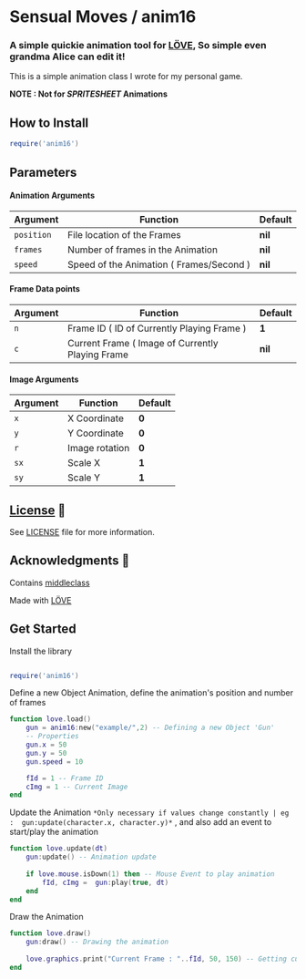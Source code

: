 # Sensual Moves / anim16

### A simple quickie animation tool for  [LÖVE](https://love2d.org/), So simple even grandma Alice can edit it!

This is a simple animation class I wrote for my personal game.

**NOTE : Not for *SPRITESHEET* Animations**

## How to Install 

```lua
require('anim16')
```

## Parameters

#### Animation Arguments

| Argument | Function | Default |
| --- | --- | --- |
| `position` | File location of the Frames | **nil** |
| `frames` | Number of frames in the Animation | **nil** | 
| `speed` | Speed of the Animation ( Frames/Second ) | **nil** |

#### Frame Data points

| Argument | Function | Default |
| --- | --- | --- |
| `n` | Frame ID ( ID of Currently Playing Frame ) | **1** |
| `c` | Current Frame ( Image of Currently Playing Frame | **nil** | 

#### Image Arguments

| Argument | Function | Default |
| --- | --- | --- |
| `x` | X Coordinate | **0** |
| `y` | Y Coordinate | **0** | 
| `r` | Image rotation | **0** |
| `sx` | Scale X | **1** |
| `sy` | Scale Y | **1** | 


## [License](LICENSE) 🔖

See [LICENSE](LICENSE) file for more information.

## Acknowledgments 🙏

Contains [middleclass](https://github.com/kikito/middleclass)

Made with [LÖVE](https://love2d.org/)

## Get Started

Install the library
```lua

require('anim16')

```

Define a new Object Animation, define the animation's position and number of frames

```lua
function love.load()
    gun = anim16:new("example/",2) -- Defining a new Object 'Gun' 
    -- Properties
    gun.x = 50 
    gun.y = 50
    gun.speed = 10

    fId = 1 -- Frame ID
    cImg = 1 -- Current Image
end
```

Update the Animation  ` *Only necessary if values change constantly | eg :  gun:update(character.x, character.y)* ` , and also add an event to start/play the animation

```lua
function love.update(dt)
    gun:update() -- Animation update
   
    if love.mouse.isDown(1) then -- Mouse Event to play animation
        fId, cImg =  gun:play(true, dt)
    end
end

```

Draw the Animation

```lua
function love.draw()
    gun:draw() -- Drawing the animation
    
    love.graphics.print("Current Frame : "..fId, 50, 150) -- Getting current frame
end
```
